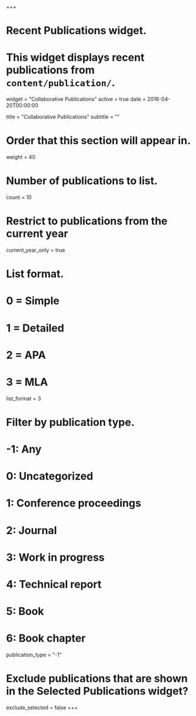 +++
# Recent Publications widget.
# This widget displays recent publications from `content/publication/`.
widget = "Collaborative Publications"
active = true
date = 2016-04-20T00:00:00

title = "Collaborative Publications"
subtitle = ""

# Order that this section will appear in.
weight = 40

# Number of publications to list.
count = 10

# Restrict to publications from the current year
current_year_only = true

# List format.
#   0 = Simple
#   1 = Detailed
#   2 = APA
#   3 = MLA
list_format = 3

# Filter by publication type.
# -1: Any
#  0: Uncategorized
#  1: Conference proceedings
#  2: Journal
#  3: Work in progress
#  4: Technical report
#  5: Book
#  6: Book chapter
publication_type = "-1"

# Exclude publications that are shown in the Selected Publications widget?
exclude_selected = false
+++

